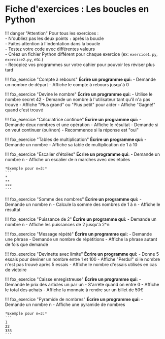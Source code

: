 # Fiche d'exercices : Les boucles en Python

!!! danger "Attention"
    Pour tous les exercices :  
    - N'oubliez pas les deux points `:` après la boucle  
    - Faites attention à l'indentation dans la boucle  
    - Testez votre code avec différentes valeurs  
    - Créez un fichier Python différent pour chaque exercice (ex: `exercice1.py`, `exercice2.py`, etc.)  
    - Recopiez vos programmes sur votre cahier pour pouvoir les réviser plus tard  

!!! fox_exercice "Compte à rebours"
    **Écrire un programme qui:**
    - Demande un nombre de départ
    - Affiche le compte à rebours jusqu'à 0

!!! fox_exercice "Devine le nombre"
    **Écrire un programme qui:**
    - Utilise le nombre secret 42
    - Demande un nombre à l'utilisateur tant qu'il n'a pas trouvé
    - Affiche "Plus grand" ou "Plus petit" pour aider
    - Affiche "Gagné!" quand c'est trouvé

!!! fox_exercice "Calculatrice continue"
    **Écrire un programme qui:**
    - Demande deux nombres et une opération
    - Affiche le résultat
    - Demande si on veut continuer (oui/non)
    - Recommence si la réponse est "oui"

!!! fox_exercice "Tables de multiplication"
    **Écrire un programme qui:**
    - Demande un nombre
    - Affiche sa table de multiplication de 1 à 10

!!! fox_exercice "Escalier d'étoiles"
    **Écrire un programme qui:**
    - Demande un nombre n
    - Affiche un escalier de n marches avec des étoiles
    
    *Exemple pour n=3:*
    ```
    *
    **
    ***
    ```

!!! fox_exercice "Somme des nombres"
    **Écrire un programme qui:**
    - Demande un nombre n
    - Calcule la somme des nombres de 1 à n
    - Affiche le résultat

!!! fox_exercice "Puissance de 2"
    **Écrire un programme qui:**
    - Demande un nombre n
    - Affiche les puissances de 2 jusqu'à 2^n

!!! fox_exercice "Message répété"
    **Écrire un programme qui:**
    - Demande une phrase
    - Demande un nombre de répétitions
    - Affiche la phrase autant de fois que demandé

!!! fox_exercice "Devinette avec limite"
    **Écrire un programme qui:**
    - Donne 5 essais pour deviner un nombre entre 1 et 100
    - Affiche "Perdu!" si le nombre n'est pas trouvé après 5 essais
    - Affiche le nombre d'essais utilisés en cas de victoire

!!! fox_exercice "Caisse enregistreuse"
    **Écrire un programme qui:**
    - Demande le prix des articles un par un
    - S'arrête quand on entre 0
    - Affiche le total des achats
    - Affiche la monnaie à rendre sur un billet de 50€

!!! fox_exercice "Pyramide de nombres"
    **Écrire un programme qui:**
    - Demande un nombre n
    - Affiche une pyramide de nombres
    
    *Exemple pour n=3:*
    ```
    1
    22
    333
    ```